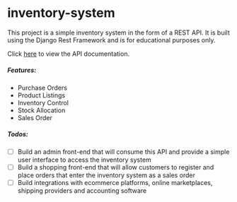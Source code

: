 # inventory-system

This project is a simple inventory system in the form of a REST API. It is built using the Django Rest Framework and is for educational purposes only.

Click [here](https://tomqle.github.io/inventory-system/) to view the API documentation.

##### Features:
* Purchase Orders
* Product Listings
* Inventory Control
* Stock Allocation
* Sales Order

##### Todos:
- [ ] Build an admin front-end that will consume this API and provide a simple user interface to access the inventory system
- [ ] Build a shopping front-end that will allow customers to register and place orders that enter the inventory system as a sales order
- [ ] Build integrations with ecommerce platforms, online marketplaces, shipping providers and accounting software
